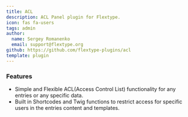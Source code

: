 ```yaml
---
title: ACL
description: ACL Panel plugin for Flextype.
icon: fas fa-users
tags: admin
author:
  name: Sergey Romanenko
  email: support@flextype.org
github: https://github.com/flextype-plugins/acl
template: plugin
---
```

### Features
* Simple and Flexible ACL(Access Control List) functionality for any entries or any specific data.
* Built in Shortcodes and Twig functions to restrict access for specific users in the entries content and templates.
